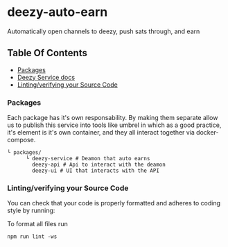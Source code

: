 # deezy-auto-earn

Automatically open channels to deezy, push sats through, and earn

## Table Of Contents

- [Packages](#packages)
- [Deezy Service docs](packages/deezy-service/README.md)
- [Linting/verifying your Source Code](#lintingverifying-your-source-code)

### Packages

Each package has it's own responsability.
By making them separate allow us to publish this service into tools like umbrel in which as a good practice, it's element is it's own container, and they all interact together via docker-compose.

```
└ packages/
      └ deezy-service # Deamon that auto earns
        deezy-api # Api to interact with the deamon
        deezy-ui # UI that interacts with the API
```

### Linting/verifying your Source Code

You can check that your code is properly formatted and adheres to coding style by running:

To format all files run

```
npm run lint -ws
```

